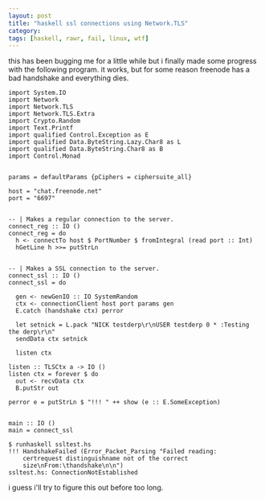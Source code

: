 ```yaml
---
layout: post
title: "haskell ssl connections using Network.TLS"
category: 
tags: [haskell, rawr, fail, linux, wtf]
---
```

this has been bugging me for a little while but i finally made some
progress with the following program. it works, but for some reason
freenode has a bad handshake and everything dies.

    import System.IO
    import Network
    import Network.TLS
    import Network.TLS.Extra
    import Crypto.Random
    import Text.Printf
    import qualified Control.Exception as E
    import qualified Data.ByteString.Lazy.Char8 as L
    import qualified Data.ByteString.Char8 as B
    import Control.Monad
    
    
    params = defaultParams {pCiphers = ciphersuite_all}
    
    host = "chat.freenode.net"
    port = "6697"
    
    
    -- | Makes a regular connection to the server.
    connect_reg :: IO ()
    connect_reg = do
      h <- connectTo host $ PortNumber $ fromIntegral (read port :: Int)
      hGetLine h >>= putStrLn
    
    
    -- | Makes a SSL connection to the server.
    connect_ssl :: IO ()
    connect_ssl = do
    
      gen <- newGenIO :: IO SystemRandom
      ctx <- connectionClient host port params gen
      E.catch (handshake ctx) perror
    
      let setnick = L.pack "NICK testderp\r\nUSER testderp 0 * :Testing the derp\r\n"
      sendData ctx setnick
    
      listen ctx
    
    listen :: TLSCtx a -> IO ()
    listen ctx = forever $ do
      out <- recvData ctx
      B.putStr out
    
    perror e = putStrLn $ "!!! " ++ show (e :: E.SomeException)
    
    
    main :: IO ()
    main = connect_ssl

    $ runhaskell ssltest.hs 
    !!! HandshakeFailed (Error_Packet_Parsing "Failed reading:
        certrequest distinguishname not of the correct
        size\nFrom:\thandshake\n\n")
    ssltest.hs: ConnectionNotEstablished

i guess i'll try to figure this out before too long.
